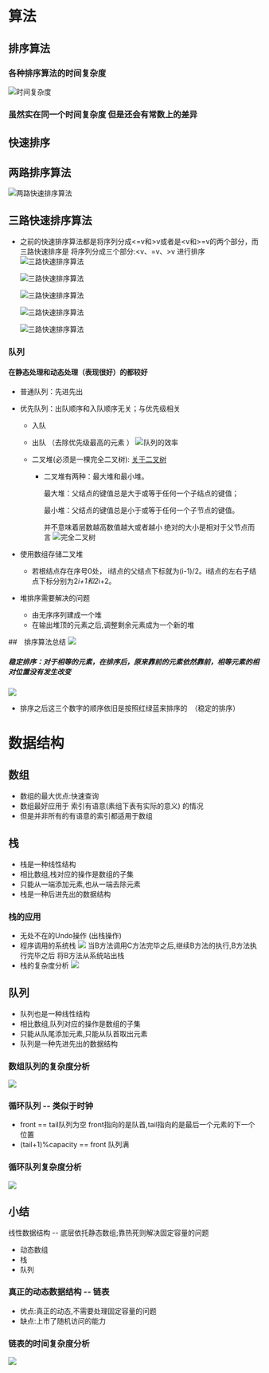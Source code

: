  # 算法
 ## 排序算法
 ### 各种排序算法的时间复杂度
 ![时间复杂度](https://github.com/Panghu98/algorithm-data-structure/blob/master/picture/时间复杂度.png)
 ### 虽然实在同一个时间复杂度 但是还会有常数上的差异


## 快速排序
## 两路排序算法
 ![两路快速排序算法](https://github.com/Panghu98/algorithm-data-structure/blob/master/picture/两路快排.png)
## 三路快速排序算法
* 之前的快速排序算法都是将序列分成<=v和>v或者是<v和>=v的两个部分，而三路快速排序是
  将序列分成三个部分:<v、=v、>v 进行排序
  ![三路快速排序算法](https://github.com/Panghu98/algorithm-data-structure/blob/master/picture/三路快速排序p1.png)

  ![三路快速排序算法](https://github.com/Panghu98/algorithm-data-structure/blob/master/picture/三路快速排序算法p2.png)
  
  ![三路快速排序算法](https://github.com/Panghu98/algorithm-data-structure/blob/master/picture/p3.png)

  ![三路快速排序算法](https://github.com/Panghu98/algorithm-data-structure/blob/master/picture/p4.png)
   
  ![三路快速排序算法](https://github.com/Panghu98/algorithm-data-structure/blob/master/picture/p5.png)


 ### 队列
 #### 在静态处理和动态处理（表现很好）的都较好
 * 普通队列：先进先出
 * 优先队列：出队顺序和入队顺序无关；与优先级相关
    * 入队
    * 出队 （去除优先级最高的元素 ）
    ![队列的效率](https://github.com/Panghu98/algorithm-data-structure/blob/master/picture/关于队列的排序算法.png)

    * 二叉堆(必须是一棵完全二叉树):
    [关于二叉树](https://blog.csdn.net/qq_22642239/article/details/80774013)
        *   二叉堆有两种：最大堆和最小堆。
            
            最大堆：父结点的键值总是大于或等于任何一个子结点的键值；
            
            最小堆：父结点的键值总是小于或等于任何一个子节点的键值。
            
            并不意味着层数越高数值越大或者越小  绝对的大小是相对于父节点而言 
    ![完全二叉树](https://github.com/Panghu98/algorithm-data-structure/blob/master/picture/完全二叉树.png)
    
 * 使用数组存储二叉堆
    * 若根结点存在序号0处， i结点的父结点下标就为(i-1)/2。i结点的左右子结点下标分别为2*i+1和2*i+2。
  
 * 堆排序需要解决的问题 
    * 由无序序列建成一个堆
    * 在输出堆顶的元素之后,调整剩余元素成为一个新的堆
 
 ##　排序算法总结
 ![](https://github.com/Panghu98/algorithm-data-structure/blob/master/picture/排序算法总结.png)
 
 ##### 稳定排序：对于相等的元素，在排序后，原来靠前的元素依然靠前，相等元素的相对位置没有发生改变
 ![](https://github.com/Panghu98/algorithm-data-structure/blob/master/picture/Algorithm_stable.png)
 * 排序之后这三个数字的顺序依旧是按照红绿蓝来排序的　（稳定的排序）
 　
 
 # 数据结构 
 ## 数组
 * 数组的最大优点:快速查询
 * 数组最好应用于 索引有语意(素组下表有实际的意义) 的情况
 * 但是并非所有的有语意的索引都适用于数组 
 
 ## 栈
 * 栈是一种线性结构
 * 相比数组,栈对应的操作是数组的子集
 * 只能从一端添加元素,也从一端去除元素
 * 栈是一种后进先出的数据结构
 
 ### 栈的应用
 * 无处不在的Undo操作 (出栈操作)
 * 程序调用的系统栈
 ![](https://github.com/Panghu98/algorithm-data-structure/blob/master/picture/栈的调用.png)
 当B方法调用C方法完毕之后,继续B方法的执行,B方法执行完毕之后 将B方法从系统站出栈
 * 栈的复杂度分析
 ![](https://github.com/Panghu98/algorithm-data-structure/blob/master/picture/栈复杂度分析.png)
  
  ## 队列
  * 队列也是一种线性结构
  * 相比数组,队列对应的操作是数组的子集
  * 只能从队尾添加元素,只能从队首取出元素
  * 队列是一种先进先出的数据结构
  
  ### 数组队列的复杂度分析
  ![](https://github.com/Panghu98/algorithm-data-structure/blob/master/picture/数组队列复杂度分析.png)
  
  ### 循环队列  -- 类似于时钟
  * front == tail队列为空  front指向的是队首,tail指向的是最后一个元素的下一个位置
  * (tail+1)%capacity == front 队列满
  ### 循环队列复杂度分析
  ![](https://github.com/Panghu98/algorithm-data-structure/blob/master/picture/循环队列复杂度分析.png)
  
  ## 小结
  线性数据结构 -- 底层依托静态数组;靠热死则解决固定容量的问题
  * 动态数组
  * 栈
  * 队列
  ### 真正的动态数据结构 -- 链表
  * 优点:真正的动态,不需要处理固定容量的问题
  * 缺点:上市了随机访问的能力
  ### 链表的时间复杂度分析
  ![](https://github.com/Panghu98/algorithm-data-structure/blob/master/picture/链表的时间复杂度分析.png)
  
  
  
  
  
 
 
 
 
    
   